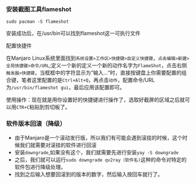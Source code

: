 ### 安装截图工具flameshot

```
sudo pacman -S flameshot
```

安装成功后，在/usr/bin可以找到flameshot这一可执行文件

配置快捷件

在Manjaro Linux系统里面找到`系统设置>工作区>快捷键>自定义快捷键`，`点击编辑>新建>全局快捷键>命令/URL`;定义一个新的定义一个新的动作名字为`FlameShot`，点击右侧`触发器>快捷键`，当框框中的字符显示为”输入...“时，直接按键盘上你需要配置的组合键，笔者这里配置的是`Ctrl+Alt+Q`，再点击`动作`，配置命令/URL为`/usr/bin/flameshot gui`，最后应用该配置即可。

使用操作：现在就是用你设置好的快捷键进行操作了，选取好截屏的区域之后就可以用`CTR+C`粘贴到剪切板了。

### 软件版本回滚（降级）

+ 由于Manjaro是一个滚动发行版，所以我们有可能会遇到滚挂的时候，这个时候我们就需要对滚挂的软件进行回滚
+ 安装`downgrade`,如果没有这个，我们就需要先进行安装`yay -S downgrade`
+ 之后，我们就可以运行`sudo downgrade qv2ray（软件名)`这种的命令对特定的软件包进行降级处理。
+ 找到之后输入想要回滚到的版本的数字，然后输入按回车就行了。
